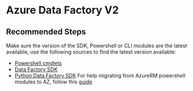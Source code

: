<properties
    pageTitle="SDK, PS, CLI"
    description="Azure Data Factory: SDK or Powershell issues"
    infoBubbleText=""
    authors="hecepeda"
    ms.author="hecepeda"
    diagnosticScenario=""
    selfHelpType="generic"
    supportTopicIds="32742804"
    resourceTags=""
    productPesIds="15613"
    cloudEnvironments="public, Fairfax, usnat, ussec"
    articleId="datafactory-v2-authoring-development-issues-sdk-powershell.md"
	ownershipId="AzureData_DataFactory"
/>

# Azure Data Factory V2

## **Recommended Steps**

Make sure the version of the SDK, Powershell or CLI modules are the latest available, use the following sources to find the latest version available:
  * [Powershell cmdlets]( https://www.powershellgallery.com/packages/Az.DataFactory)
  * [Data Factory SDK]( https://www.nuget.org/packages/Microsoft.Azure.Management.DataFactory/)
  * [Python Data Factory SDK](https://pypi.org/project/azure-mgmt-datafactory/)
For help migrating from AzureRM powershell modules to AZ, follow this [guide]( https://docs.microsoft.com/powershell/azure/new-azureps-module-az?view=azps-4.2.0&viewFallbackFrom=azps-1.6.0)
